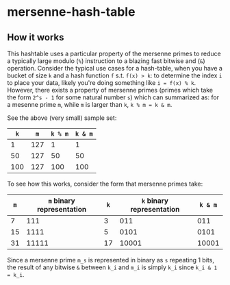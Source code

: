 # mersenne-hash-table

## How it works

This hashtable uses a particular property of the mersenne primes to reduce a typically large modulo (`%`) instruction to a blazing fast bitwise and (`&`) operation. Consider the typical use cases for a hash-table, when you have a bucket of size `k` and a hash function `f` s.t. `f(x) > k`: to determine the index `i` to place your data, likely you're doing something like `i = f(x) % k`. However, there exists a property of mersenne primes (primes which take the form `2^s - 1` for some natural number `s`) which can summarized as: for a mesenne prime `m`, while `m` is larger than `k`, `k % m = k & m`.

See the above (very small) sample set:

| `k`   | `m`   | `k % m` | `k & m` |
|-----|-----|-------|-------|
| 1   | 127 |   1   | 1     |
| 50  | 127 |   50  | 50    |
| 100 | 127 |   100 | 100   |

To see how this works, consider the form that mersenne primes take:

| `m` | `m` binary representation | `k` | `k` binary representation | `k & m` |
|-----|---------------------------|-----|---------------------------|---------|
| 7   | 111                       | 3   | 011                       | 011     |
| 15  | 1111                      | 5   | 0101                      | 0101    |
| 31  | 11111                     | 17  | 10001                     | 10001   |

Since a mersenne prime `m_s` is represented in binary as `s` repeating 1 bits, the result of any bitwise `&` between `k_i` and `m_i` is simply `k_i` since `k_i & 1 = k_i`.
